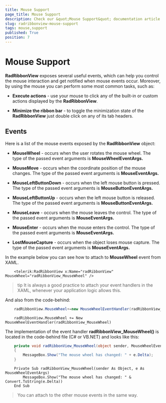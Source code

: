 ```yaml
---
title: Mouse Support
page_title: Mouse Support
description: Check our &quot;Mouse Support&quot; documentation article for the RadRibbonView {{ site.framework_name }} control.
slug: radribbonview-mouse-support
tags: mouse,support
published: True
position: 7
---
```


# Mouse Support

__RadRibbonView__ exposes several useful events, which can help you control the mouse interaction and get notified when mouse events occur. Moreover, by using the mouse you can perform some most common tasks, such as:

* __Execute actions__ - use your mouse to click any of the built-in or custom actions displayed by the __RadRibbonView__.				

* __Minimize the ribbon bar__ - to toggle the minimization state of the __RadRibbonView__ just double click on any of its tab headers.				

## Events

Here is a list of the mouse events exposed by the __RadRibbonView__ object:

* __MouseWheel__ - occurs when the user rotates the mouse wheel. The type of the passed event arguments is __MouseWheelEventArgs.__

* __MouseMove__ - occurs when the coordinate position of the mouse changes. The type of the passed event arguments is __MouseEventArgs.__

* __MouseLeftButtonDown__ - occurs when the left mouse button is pressed. The type of the passed event arguments is __MouseButtonEventArgs.__

* __MouseLeftButtonUp__ - occurs when the left mouse button is released. The type of the passed event arguments is __MouseButtonEventArgs.__

* __MouseLeave__ - occurs when the mouse leaves the control. The type of the passed event arguments is __MouseEventArgs.__

* __MouseEnter__ - occurs when the mouse enters the control. The type of the passed event arguments is __MouseEventArgs.__

* __LostMouseCapture__ - occurs when the object loses mouse capture. The type of the passed event arguments is __MouseEventArgs.__

In the example below you can see how to attach to __MouseWheel__ event from XAML.				


```XAML
	<telerik:RadRibbonView x:Name="radRibbonView" MouseWheel="radRibbonView_MouseWheel" />
```

>tip It is always a good practice to attach your event handlers in the XAML, whenever your application logic allows this.

And also from the code-behind:


```C#
	radRibbonView.MouseWheel+=new MouseWheelEventHandler(radRibbonView_MouseWheel);
```
```VB.NET
	radRibbonView.MouseWheel += New MouseWheelEventHandler(radRibbonView_MouseWheel)
```

The implementation of the event handler __radRibbonView_MouseWheel()__ is located in the code-behind file (C# or VB.NET) and looks like this:


```C#
	private void radRibbonView_MouseWheel(object sender, MouseWheelEventArgs e)
	{
		MessageBox.Show("The mouse wheel has changed: " + e.Delta);
	}
```
```VB.NET
	Private Sub radRibbonView_MouseWheel(sender As Object, e As MouseWheelEventArgs)
		MessageBox.Show("The mouse wheel has changed: " & Convert.ToString(e.Delta))
	End Sub
```

>You can attach to the other mouse events in the same way.
